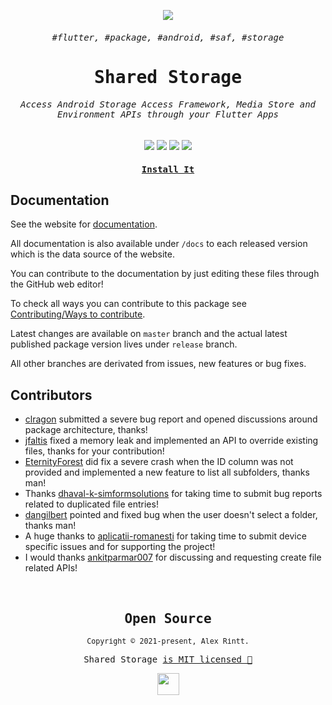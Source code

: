 <p align="center">
  <img src="https://user-images.githubusercontent.com/51419598/161439601-fc228a0d-d09d-4dbb-b5a3-ebc5dbcf9f46.png">
</p>

<h6 align="center"><samp>#flutter, #package, #android, #saf, #storage</samp></h6>
<samp><h1 align="center">Shared Storage</h1></samp>

<h6 align="center">
    <samp>
      Access Android <kbd>Storage Access Framework</kbd>, <kbd>Media Store</kbd> and <kbd>Environment</kbd> APIs through your Flutter Apps
    </samp>
</h6>

<p align="center">
  <a href="https://pub.dev/packages/shared_storage"><img src="https://img.shields.io/pub/v/shared_storage.svg?style=for-the-badge&color=22272E&showLabel=false&labelColor=15191f&logo=dart&logoColor=blue"></a>
  <img src="https://img.shields.io/badge/Kotlin-22272E?&style=for-the-badge&logo=kotlin&logoColor=9966FF">
  <img src="https://img.shields.io/badge/Dart-22272E?style=for-the-badge&logo=dart&logoColor=2BB7F6">
  <img src="https://img.shields.io/badge/Flutter-22272E?style=for-the-badge&logo=flutter&logoColor=66B1F1">
</p>

<a href="https://pub.dev/packages/shared_storage"><h4 align="center"><samp>Install It</samp></h4></a>

## Documentation

See the website for [documentation](https://alexrintt.github.io/shared-storage).

All documentation is also available under `/docs` to each released version which is the data source of the website.

You can contribute to the documentation by just editing these files through the GitHub web editor!

To check all ways you can contribute to this package see [Contributing/Ways to contribute](https://alexrintt.github.io/shared-storage/Contributing/Ways%20to%20contribute/).

Latest changes are available on `master` branch and the actual latest published package version lives under `release` branch.

All other branches are derivated from issues, new features or bug fixes.

## Contributors

- [clragon](https://github.com/clragon) submitted a severe bug report and opened discussions around package architecture, thanks!
- [jfaltis](https://github.com/jfaltis) fixed a memory leak and implemented an API to override existing files, thanks for your contribution!
- [EternityForest](https://github.com/EternityForest) did fix a severe crash when the ID column was not provided and implemented a new feature to list all subfolders, thanks man!
- Thanks [dhaval-k-simformsolutions](https://github.com/dhaval-k-simformsolutions) for taking time to submit bug reports related to duplicated file entries!
- [dangilbert](https://github.com/dangilbert) pointed and fixed bug when the user doesn't select a folder, thanks man!
- A huge thanks to [aplicatii-romanesti](https://www.bibliotecaortodoxa.ro/) for taking time to submit device specific issues and for supporting the project!
- I would thanks [ankitparmar007](https://github.com/ankitparmar007) for discussing and requesting create file related APIs!

<br>

<samp>

<h2 align="center">
  Open Source
</h2>
<p align="center">
  <sub>Copyright © 2021-present, Alex Rintt.</sub>
</p>
<p align="center">Shared Storage <a href="https://github.com/alexrintt/shared-storage/blob/master/LICENSE.md">is MIT licensed 💖</a></p>
<p align="center">
  <img src="https://user-images.githubusercontent.com/51419598/161439601-fc228a0d-d09d-4dbb-b5a3-ebc5dbcf9f46.png" width="35" />
</p>
  
</samp>
